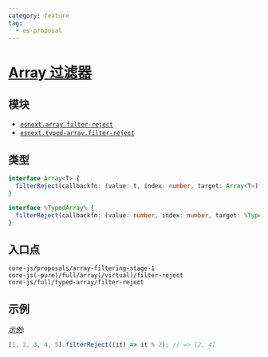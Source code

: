 ```yaml
---
category: feature
tag:
  - es-proposal
---
```


# [Array 过滤器](https://github.com/tc39/proposal-array-filtering)

## 模块

- [`esnext.array.filter-reject`](https://github.com/zloirock/core-js/blob/master/packages/core-js/modules/esnext.array.filter-reject.js)
- [`esnext.typed-array.filter-reject`](https://github.com/zloirock/core-js/blob/master/packages/core-js/modules/esnext.typed-array.filter-reject.js)

## 类型

```ts
interface Array<T> {
  filterReject(callbackfn: (value: t, index: number, target: Array<T>) => boolean, thisArg?: any): Array<T>;
}

interface %TypedArray% {
  filterReject(callbackfn: (value: number, index: number, target: %TypedArray%) => boolean, thisArg?: any): %TypedArray%;
}
```

## 入口点

```
core-js/proposals/array-filtering-stage-1
core-js(-pure)/full/array(/virtual)/filter-reject
core-js/full/typed-array/filter-reject
```

## 示例

[_示例_](https://is.gd/jJcoWw):

```js
[1, 2, 3, 4, 5].filterReject((it) => it % 2); // => [2, 4]
```
